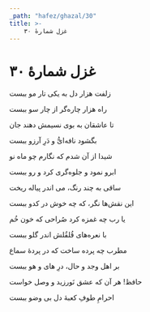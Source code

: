 ```yaml
---
_path: "hafez/ghazal/30"
title: >-
    غزل شمارهٔ ۳۰
---
```

# غزل شمارهٔ ۳۰

<div class="b" id="bn1"><div class="m1"><p>زلفت هزار دل به یکی تار مو ببست</p></div>
<div class="m2"><p>راه هزار چاره‌گر از چار سو ببست</p></div></div>
<div class="b" id="bn2"><div class="m1"><p>تا عاشقان به بوی نسیمش دهند جان</p></div>
<div class="m2"><p>بگشود نافه‌ایُّ و دَرِ آرزو ببست</p></div></div>
<div class="b" id="bn3"><div class="m1"><p>شیدا از آن شدم که نگارم چو ماه نو</p></div>
<div class="m2"><p>ابرو نمود و جلوه‌گری کرد و رو ببست</p></div></div>
<div class="b" id="bn4"><div class="m1"><p>ساقی به چند رنگ، می اندر پیاله ریخت</p></div>
<div class="m2"><p>این نقش‌ها نگر، که چه خوش در کدو ببست</p></div></div>
<div class="b" id="bn5"><div class="m1"><p>یا رب چه غمزه کرد صُراحی که خون خُم</p></div>
<div class="m2"><p>با نعره‌های قُلقُلش اندر گلو ببست</p></div></div>
<div class="b" id="bn6"><div class="m1"><p>مطرب چه پرده ساخت که در پردهٔ سماع</p></div>
<div class="m2"><p>بر اهل وجد و حال، درِ های و هو ببست</p></div></div>
<div class="b" id="bn7"><div class="m1"><p>حافظ! هر آن که عشق نَورزید و وصل خواست</p></div>
<div class="m2"><p>احرامِ طوفِ کعبهٔ دل بی وضو ببست</p></div></div>

